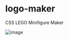 # logo-maker
CSS LEGO Minifigure Maker

![image](https://github.com/nabinjana-dsc/logo-maker/assets/120771456/f73af6a1-3549-4649-bece-d9aaa469f255)
